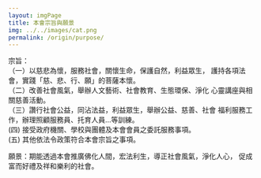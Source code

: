 ```yaml
---
layout: imgPage
title: 本會宗旨與願景
img: ../../images/cat.png
permalink: /origin/purpose/
---
```


宗旨：  
（一）以慈悲為懷，服務社會，關懷生命，保護自然，利益眾生， 護持各項法會，實踐「慈、悲、行、願」的菩薩本懷。  
（二）改善社會風氣，舉辦人文藝術、社會教育、生態環保、淨化 心靈講座與相關慈善活動。  
（三）讚行社會公益，同沾法益，利益眾生，舉辦公益、慈善、社會 福利服務工作，辦理照顧服務員、托育人員...等訓練。  
(四) 接受政府機關、學校與團體及本會會員之委託服務事項。  
(五) 其他依法令政策符合本會宗旨之事項。  

願景：期能透過本會推廣佛化人間，宏法利生，導正社會風氣，淨化人心， 促成富而好禮及祥和樂利的社會。
